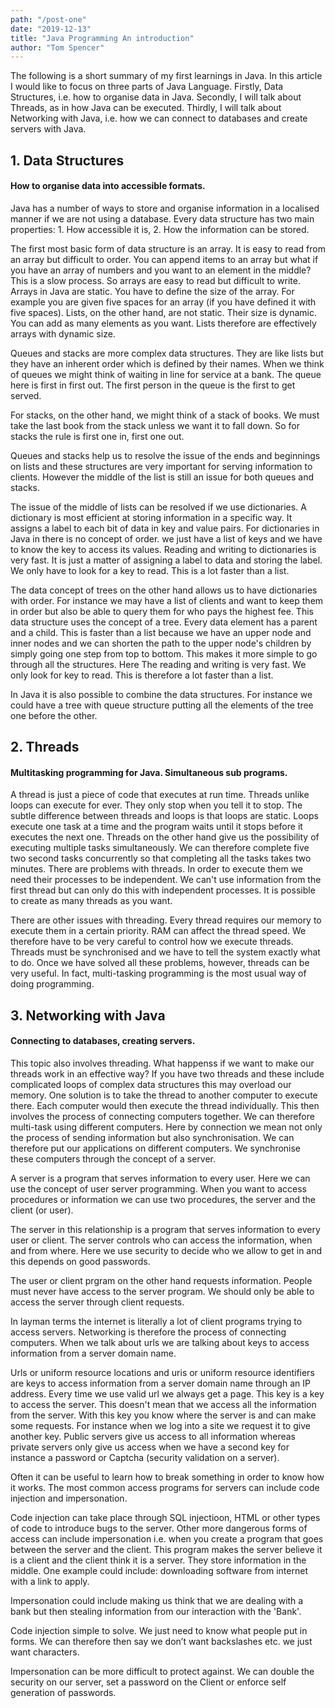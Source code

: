 ```yaml
---
path: "/post-one"
date: "2019-12-13"
title: "Java Programming An introduction"
author: "Tom Spencer"
---
```


The following is a short summary of my first learnings in Java. In this article I would like to focus on three parts of Java Language. Firstly, Data Structures, i.e. how to organise data in Java. Secondly, I will talk about Threads, as in how Java can be executed. Thirdly, I will talk about Networking with Java, i.e. how we can connect to databases and create servers with Java.

## 1. Data Structures
#### How to organise data into accessible formats.

Java has a number of ways to store and organise information in a localised manner if we are not using a database. Every data structure has two main properties: 1. How accessible it is, 2. How the information can be stored.

The first most basic form of data structure is an array. It is easy to read from an array but difficult to order. You can append items to an array but what if you have an array of numbers and you want to an element in the middle? This is a slow process. So arrays are easy to read but difficult to write. Arrays in Java are static. You have to define the size of the array. For example you are given five spaces for an array (if you have defined it with five spaces). Lists, on the other hand, are not static. Their size is dynamic. You can add as many elements as you want. Lists therefore are effectively arrays with dynamic size.

Queues and stacks are more complex data structures. They are like lists but they have an inherent order which is defined by their names. When we think of queues we might think of waiting in line for service at a bank. The queue here is first in first out. The first person in the queue is the first to get served.

For stacks, on the other hand, we might think of a stack of books. We must take the last book from the stack unless we want it to fall down. So for stacks the rule is first one in, first one out.

Queues and stacks help us to resolve the issue of the ends and beginnings on lists and these structures are very important for serving information to clients. However the middle of the list is still an issue for both queues and stacks.

The issue of the middle of lists can be resolved if we use dictionaries. A dictionary is most efficient at storing information in a specific way. It assigns a label to each bit of data in key and value pairs. For dictionaries in Java in there is no concept of order. we just have a list of keys and we have to know the key to access its values. Reading and writing to dictionaries is very fast. It is just a matter of assigning a label to data and storing the label. We only have to look for a key to read. This is a lot faster than a list.

The data concept of trees on the other hand allows us to have dictionaries with order. For instance we may have a list of clients and want to keep them in order but also be able to query them for who pays the highest fee. This data structure uses the concept of a tree. Every data element has a parent and a child. This is faster than a list because we have an upper node and inner nodes and we can shorten the path to the upper node's children by simply going one step from top to bottom. This makes it more simple to go through all the structures. Here The reading and writing is very fast.
We only look for key to read. This is therefore a lot faster than a list.

In Java it is also possible to combine the data structures. For instance we could have a tree with queue structure putting all the elements of the tree one before the other.

## 2. Threads
#### Multitasking programming for Java. Simultaneous sub programs.

A thread is just a piece of code that executes at run time. Threads unlike loops can execute for ever. They only stop when you tell it to stop. The subtle difference between threads and loops is that loops are static. Loops execute one task at a time and the program waits until it stops before it executes the next one. Threads on the other hand give us the possibility of executing multiple tasks simultaneously. We can therefore complete five two second tasks concurrently so that completing all the tasks takes two minutes. There are problems with threads. In order to execute them we need their processes to be independent. We can't use information from the first thread but can only do this with independent processes. It is possible to create as many threads as you want.

There are other issues with threading. Every thread requires our memory to execute them in a certain priority. RAM can affect the thread speed. We therefore have to be very careful to control how we execute threads. Threads must be synchronised and we have to tell the system exactly what to do. Once we have solved all these problems, however, threads can be very useful. In fact, multi-tasking programming is the most usual way of doing programming.

## 3. Networking with Java
#### Connecting to databases, creating servers.

This topic also involves threading. What happenss if we want to make our threads work in an effective way? If you have two threads and these include complicated loops of complex data structures this may overload our memory. One solution is to take the thread to another computer to execute there. Each computer would then execute the thread individually. This then involves the process of connecting computers together. We can therefore multi-task using different computers. Here by connection we mean not only the process of sending information but also synchronisation. We can therefore put our applications on different computers. We synchronise these computers through the concept of a server.

A server is a program that serves information to every user. Here we can use the concept of user server programming. When you want to access procedures or information we can use two procedures, the server and the client (or user).

The server in this relationship is a program that serves information to every user or client. The server controls who can access the information, when and from where. Here we use security to decide who we allow to get in and this depends on good passwords.

The user or client prgram on the other hand requests information. People must never have access to the server program. We should only be able to access the server through client requests.

In layman terms the internet is literally a lot of client programs trying to access servers. Networking is therefore the process of connecting computers. When we talk about urls we are talking about keys to access information from a server domain name.

Urls or uniform resource locations and uris or uniform resource identifiers are keys to access information from a server domain name through an IP address. Every time we use valid url we always get a page. This key is a key to access the server. This doesn't mean that we access all the information from the server. With this key you know where the server is and can make some requests. For instance when we log into a site we request it to give another key. Public servers give us access to all information whereas private servers only give us access when we have a second key for instance a password or Captcha (security validation on a server).

Often it can be useful to learn how to break something in order to know how it works. The most common access programs for servers can include code injection and impersonation.

Code injection can take place through SQL injectioon, HTML or other types of code to introduce bugs to the server. Other more dangerous forms of access can include impersonation i.e. when you create a program that goes between the server and the client. This program makes the server believe it is a client and the client think it is a server. They store information in the middle. One example could include: downloading software from internet with a link to apply. 

Impersonation could include making us think that we are dealing with a bank but then stealing information from our interaction with the 'Bank'.

Code injection simple to solve. We just need to know what people put in forms. We can therefore then say we don’t want backslashes etc. we just want characters. 

Impersonation can be more difficult to protect against. We can double the security on our server, set a password on the Client or enforce self generation of passwords.

